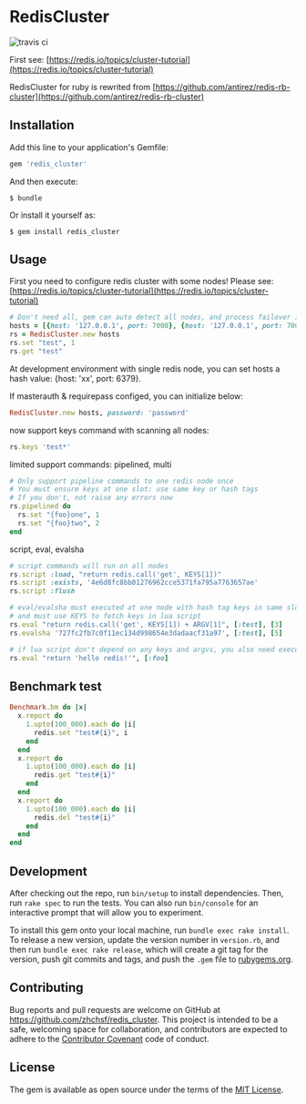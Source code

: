 # RedisCluster

![travis ci](https://travis-ci.org/zhchsf/redis_cluster.svg?branch=master)

First see: [https://redis.io/topics/cluster-tutorial](https://redis.io/topics/cluster-tutorial)

RedisCluster for ruby is rewrited from [https://github.com/antirez/redis-rb-cluster](https://github.com/antirez/redis-rb-cluster)


## Installation

Add this line to your application's Gemfile:

```ruby
gem 'redis_cluster'
```

And then execute:

    $ bundle

Or install it yourself as:

    $ gem install redis_cluster

## Usage

First you need to configure redis cluster with some nodes! Please see: [https://redis.io/topics/cluster-tutorial](https://redis.io/topics/cluster-tutorial)

```ruby
# Don't need all, gem can auto detect all nodes, and process failover if some master nodes down
hosts = [{host: '127.0.0.1', port: 7000}, {host: '127.0.0.1', port: 7001}]
rs = RedisCluster.new hosts
rs.set "test", 1
rs.get "test"
```

At development environment with single redis node, you can set hosts a hash value: {host: 'xx', port: 6379}.

If masterauth & requirepass configed, you can initialize below:
```ruby
RedisCluster.new hosts, password: 'password'
```

now support keys command with scanning all nodes:
```ruby
rs.keys 'test*'
```

limited support commands: pipelined, multi
```ruby
# Only support pipeline commands to one redis node once
# You must ensure keys at one slot: use same key or hash tags
# If you don't, not raise any errors now
rs.pipelined do
  rs.set "{foo}one", 1
  rs.set "{foo}two", 2
end
```

script, eval, evalsha
```ruby
# script commands will run on all nodes
rs.script :load, "return redis.call('get', KEYS[1])"
rs.script :exists, '4e6d8fc8bb01276962cce5371fa795a7763657ae'
rs.script :flush

# eval/evalsha must executed at one node with hash tag keys in same slot
# and must use KEYS to fetch keys in lua script
rs.eval "return redis.call('get', KEYS[1]) + ARGV[1]", [:test], [3]
rs.evalsha '727fc2fb7c0f11ec134d998654e3dadaacf31a97', [:test], [5]

# if lua script don't depend on any keys and argvs, you also need execute with a key
rs.eval "return 'hello redis!'", [:foo]
```

## Benchmark test

```ruby
Benchmark.bm do |x|
  x.report do
    1.upto(100_000).each do |i|
      redis.set "test#{i}", i
    end
  end
  x.report do
    1.upto(100_000).each do |i|
      redis.get "test#{i}"
    end
  end
  x.report do
    1.upto(100_000).each do |i|
      redis.del "test#{i}"
    end
  end
end
```


## Development

After checking out the repo, run `bin/setup` to install dependencies. Then, run `rake spec` to run the tests. You can also run `bin/console` for an interactive prompt that will allow you to experiment.

To install this gem onto your local machine, run `bundle exec rake install`. To release a new version, update the version number in `version.rb`, and then run `bundle exec rake release`, which will create a git tag for the version, push git commits and tags, and push the `.gem` file to [rubygems.org](https://rubygems.org).

## Contributing

Bug reports and pull requests are welcome on GitHub at https://github.com/zhchsf/redis_cluster. This project is intended to be a safe, welcoming space for collaboration, and contributors are expected to adhere to the [Contributor Covenant](http://contributor-covenant.org) code of conduct.


## License

The gem is available as open source under the terms of the [MIT License](http://opensource.org/licenses/MIT).

